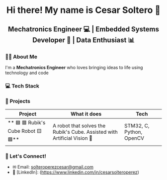 <!--
**CesarSoltero/CesarSoltero** is a ✨ _special_ ✨ repository because its `README.md` (this file) appears on your GitHub profile.

Here are some ideas to get you started:

- 🔭 I’m currently working on ...
- 🌱 I’m currently learning ...
- 👯 I’m looking to collaborate on ...
- 🤔 I’m looking for help with ...
- 💬 Ask me about ...
- 📫 How to reach me: ...
- 😄 Pronouns: ...
- ⚡ Fun fact: ...
-->
<h1 align="center">Hi there! My name is Cesar Soltero 👋</h1>
<h2 align="center">Mechatronics Engineer 💻 | Embedded Systems Developer 🦾 | Data Enthusiast 📊</h2>

### 👨‍💻 About Me
I'm a **Mechatronics Engineer** who loves bringing ideas to life using technology and code 

### 💻 Tech Stack

### 📌 Projects

| Project | What it does | Tech |
|--------|--------------|------|
| ** 🟦 🟥 Rubik's Cube Robot 🟨 🟩** | A robot that solves the Rubik's Cube. Assisted with Artificial Vision 🤖 | STM32, C, Python, OpenCV |

### 🤝 Let's Connect!
- ✉ Email: solteroperezcesar@gmail.com
- 💼 [LinkedIn]: (https://www.linkedin.com/in/cesarsolteroperez)
